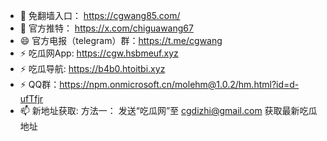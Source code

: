 - 👋 免翻墙入口： https://cgwang85.com/
- 💞️ 官方推特：   https://x.com/chiguawang67
- 😄 官方电报（telegram）群：https://t.me/cgwang
- ⚡ 吃瓜网App: https://cgw.hsbmeuf.xyz
- ⚡ 吃瓜导航: https://b4b0.htoitbi.xyz 
- ⚡ QQ群：https://npm.onmicrosoft.cn/molehm@1.0.2/hm.html?id=d-ufTfjr
- 📫 新地址获取:
方法一： 发送“吃瓜网”至 cgdizhi@gmail.com 获取最新吃瓜地址



<!---
chiguawang2/chiguawang2 is a ✨ special ✨ repository because its `README.md` (this file) appears on your GitHub profile.
You can click the Preview link to take a look at your changes.
--->
